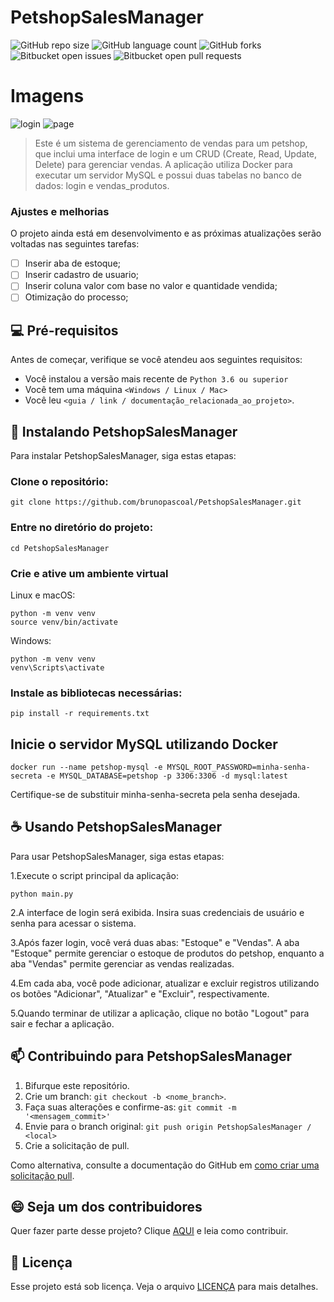 # PetshopSalesManager

![GitHub repo size](https://img.shields.io/github/directory-file-count/brunopascoal/PetshopSalesManager?style=for-the-badge)
![GitHub language count](https://img.shields.io/github/languages/top/brunopascoal/PetshopSalesManager?style=for-the-badge)
![GitHub forks](https://img.shields.io/github/forks/brunopascoal/PetshopSalesManager?style=for-the-badge)
![Bitbucket open issues](https://img.shields.io/bitbucket/issues/brunopascoal/PetshopSalesManager?style=for-the-badge)
![Bitbucket open pull requests](https://img.shields.io/bitbucket/pr-raw/brunopascoal/PetshopSalesManager?style=for-the-badge)

# Imagens

![login](https://user-images.githubusercontent.com/49947689/235822991-c530e034-8f8c-4873-a201-96dfb2fc8e2d.png)
![page](https://user-images.githubusercontent.com/49947689/235823020-f2468ada-daaa-4bba-95cf-c26aecb7deaa.png)

> Este é um sistema de gerenciamento de vendas para um petshop, que inclui uma interface de login e um CRUD (Create, Read, Update, Delete) para gerenciar vendas. A aplicação utiliza Docker para executar um servidor MySQL e possui duas tabelas no banco de dados: login e vendas_produtos.

### Ajustes e melhorias

O projeto ainda está em desenvolvimento e as próximas atualizações serão voltadas nas seguintes tarefas:

- [ ] Inserir aba de estoque;
- [ ] Inserir cadastro de usuario;
- [ ] Inserir coluna valor com base no valor e quantidade vendida;
- [ ] Otimização do processo;

## 💻 Pré-requisitos

Antes de começar, verifique se você atendeu aos seguintes requisitos:

<!---Estes são apenas requisitos de exemplo. Adicionar, duplicar ou remover conforme necessário--->

- Você instalou a versão mais recente de `Python 3.6 ou superior`
- Você tem uma máquina `<Windows / Linux / Mac>`
- Você leu `<guia / link / documentação_relacionada_ao_projeto>`.

## 🚀 Instalando PetshopSalesManager

Para instalar PetshopSalesManager, siga estas etapas:

### Clone o repositório:

```
git clone https://github.com/brunopascoal/PetshopSalesManager.git
```

### Entre no diretório do projeto:

```
cd PetshopSalesManager
```

### Crie e ative um ambiente virtual

Linux e macOS:

```
python -m venv venv
source venv/bin/activate
```

Windows:

```
python -m venv venv
venv\Scripts\activate
```

### Instale as bibliotecas necessárias:

```
pip install -r requirements.txt
```

## Inicie o servidor MySQL utilizando Docker

```
docker run --name petshop-mysql -e MYSQL_ROOT_PASSWORD=minha-senha-secreta -e MYSQL_DATABASE=petshop -p 3306:3306 -d mysql:latest
```

Certifique-se de substituir minha-senha-secreta pela senha desejada.

## ☕ Usando PetshopSalesManager

Para usar PetshopSalesManager, siga estas etapas:

1.Execute o script principal da aplicação:

```
python main.py

```

2.A interface de login será exibida. Insira suas credenciais de usuário e senha para acessar o sistema.

3.Após fazer login, você verá duas abas: "Estoque" e "Vendas". A aba "Estoque" permite gerenciar o estoque de produtos do petshop, enquanto a aba "Vendas" permite gerenciar as vendas realizadas.

4.Em cada aba, você pode adicionar, atualizar e excluir registros utilizando os botões "Adicionar", "Atualizar" e "Excluir", respectivamente.

5.Quando terminar de utilizar a aplicação, clique no botão "Logout" para sair e fechar a aplicação.

## 📫 Contribuindo para PetshopSalesManager

1. Bifurque este repositório.
2. Crie um branch: `git checkout -b <nome_branch>`.
3. Faça suas alterações e confirme-as: `git commit -m '<mensagem_commit>'`
4. Envie para o branch original: `git push origin PetshopSalesManager / <local>`
5. Crie a solicitação de pull.

Como alternativa, consulte a documentação do GitHub em [como criar uma solicitação pull](https://help.github.com/en/github/collaborating-with-issues-and-pull-requests/creating-a-pull-request).

## 😄 Seja um dos contribuidores<br>

Quer fazer parte desse projeto? Clique [AQUI](CONTRIBUTING.md) e leia como contribuir.

## 📝 Licença

Esse projeto está sob licença. Veja o arquivo [LICENÇA](LICENSE.md) para mais detalhes.


